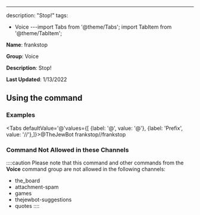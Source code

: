 ---
description: "Stop!"
tags:
  - Voice
---import Tabs from '@theme/Tabs';
import TabItem from '@theme/TabItem';

**Name**: frankstop

**Group**: Voice

**Description**: Stop!

**Last Updated**: 1/13/2022

## Using the command

### Examples
<Tabs defaultValue='@'values={[ {label: '@', value: '@'}, {label: 'Prefix', value: '//'},]}><TabItem value='@'>@TheJewBot frankstop</TabItem><TabItem value='//'>//frankstop</TabItem></Tabs>

### Command Not Allowed in these Channels
::::caution Please note that this command and other commands from the **Voice** command group are not allowed in the following channels:
- the_board
- attachment-spam
- games
- thejewbot-suggestions
- quotes
::::